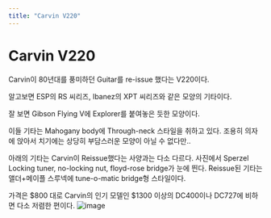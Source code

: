 ```yaml
---
title: "Carvin V220"
---
```

# Carvin V220

Carvin이 80년대를 풍미하던 Guitar를 re-issue 했다는 V220이다.

알고보면 ESP의 RS 씨리즈, Ibanez의 XPT 씨리즈와 같은 모양의 기타이다.

잘 보면 Gibson Flying V에 Explorer를 붙여놓은 듯한 모양이다.

이들 기타는 Mahogany body에 Through-neck 스타일을 취하고 있다. 조용히 의자에 앉아서 치기에는 상당히 부담스러운 모양이 아닐 수 없다만..

아래의 기타는 Carvin이 Reissue했다는 사양과는 다소 다르다. 사진에서 Sperzel Locking tuner, no-locking nut, floyd-rose bridge가 눈에 띈다. Reissue된 기타는 앨더+메이플 스루넥에 tune-o-matic bridge형 스타일이다.

가격은 $800 대로 Carvin의 인기 모델인 $1300 이상의 DC400이나 DC727에 비하면 다소 저렴한 편이다.
![image](4b372c87cfb789b6cd3113ea106a4a39.jpg)

